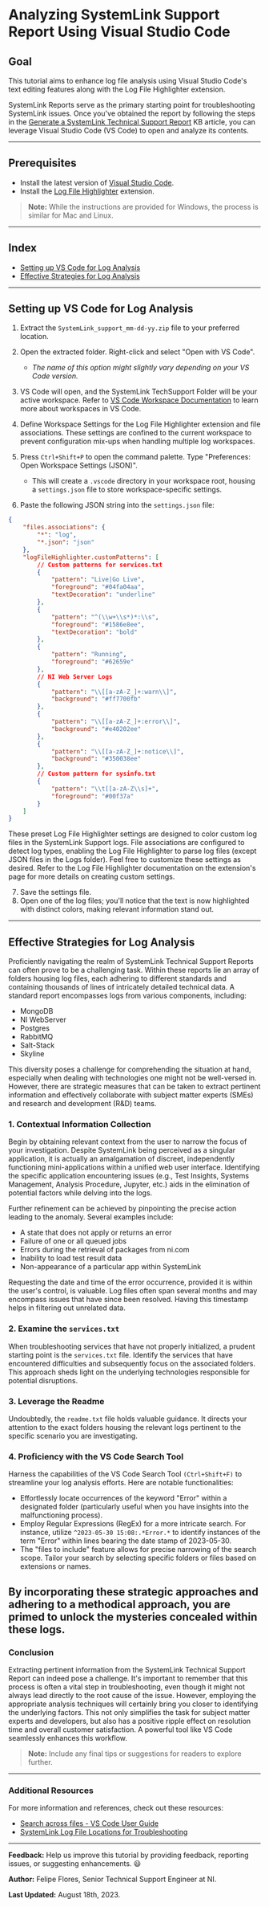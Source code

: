 # Analyzing SystemLink Support Report Using Visual Studio Code

## Goal

This tutorial aims to enhance log file analysis using Visual Studio Code's text editing features along with the Log File Highlighter extension.

SystemLink Reports serve as the primary starting point for troubleshooting SystemLink issues. Once you've obtained the report by following the steps in the [Generate a SystemLink Technical Support Report](https://knowledge.ni.com/KnowledgeArticleDetails?id=kA03q000000YGpmCAG&l=en-US) KB article, you can leverage Visual Studio Code (VS Code) to open and analyze its contents.

---
## Prerequisites

- Install the latest version of [Visual Studio Code](https://code.visualstudio.com/download).
- Install the [Log File Highlighter](https://marketplace.visualstudio.com/items?itemName=emilast.LogFileHighlighter) extension.

> **Note:** While the instructions are provided for Windows, the process is similar for Mac and Linux.

---
## Index

- [Setting up VS Code for Log Analysis](#setting-up-vs-code-for-log-analysis)
- [Effective Strategies for Log Analysis](#effective-strategies-for-log-analysis)

---
## Setting up VS Code for Log Analysis

1. Extract the `SystemLink_support_mm-dd-yy.zip` file to your preferred location.

2. Open the extracted folder. Right-click and select "Open with VS Code".
    - *The name of this option might slightly vary depending on your VS Code version.*
    
3. VS Code will open, and the SystemLink TechSupport Folder will be your active workspace. Refer to [VS Code Workspace Documentation](https://code.visualstudio.com/docs/editor/workspaces) to learn more about workspaces in VS Code.

4. Define Workspace Settings for the Log File Highlighter extension and file associations. These settings are confined to the current workspace to prevent configuration mix-ups when handling multiple log workspaces.

5. Press `Ctrl+Shift+P` to open the command palette. Type "Preferences: Open Workspace Settings (JSON)".
    - This will create a `.vscode` directory in your workspace root, housing a `settings.json` file to store workspace-specific settings.

6. Paste the following JSON string into the `settings.json` file:

```json
{
    "files.associations": {
        "*": "log",
        "*.json": "json"
    },
    "logFileHighlighter.customPatterns": [
        // Custom patterns for services.txt
        {
            "pattern": "Live|Go Live",
            "foreground": "#04fa04aa",
            "textDecoration": "underline"
        },
        {
            "pattern": "^(\\w+\\s*)*:\\s",
            "foreground": "#1586e8ee",
            "textDecoration": "bold"
        },
        {
            "pattern": "Running",
            "foreground": "#62659e"
        },
        // NI Web Server Logs
        {
            "pattern": "\\[[a-zA-Z_]+:warn\\]",
            "background": "#ff7700fb"
        },
        {
            "pattern": "\\[[a-zA-Z_]+:error\\]",
            "background": "#e40202ee"
        },
        {
            "pattern": "\\[[a-zA-Z_]+:notice\\]",
            "background": "#350038ee"
        },
        // Custom pattern for sysinfo.txt
        {
            "pattern": "\\t[[a-zA-Z\\s]+",
            "foreground": "#00f37a"
        }
    ]
}
```
These preset Log File Highlighter settings are designed to color custom log files in the SystemLink Support logs. File associations are configured to detect log types, enabling the Log File Highlighter to parse log files (except JSON files in the Logs folder). Feel free to customize these settings as desired. Refer to the Log File Highlighter documentation on the extension's page for more details on creating custom settings.

7. Save the settings file.
8. Open one of the log files; you'll notice that the text is now highlighted with distinct colors, making relevant information stand out.

---
## Effective Strategies for Log Analysis

Proficiently navigating the realm of SystemLink Technical Support Reports can often prove to be a challenging task. Within these reports lie an array of folders housing log files, each adhering to different standards and containing thousands of lines of intricately detailed technical data. A standard report encompasses logs from various components, including:

- MongoDB
- NI WebServer
- Postgres
- RabbitMQ
- Salt-Stack
- Skyline

This diversity poses a challenge for comprehending the situation at hand, especially when dealing with technologies one might not be well-versed in. However, there are strategic measures that can be taken to extract pertinent information and effectively collaborate with subject matter experts (SMEs) and research and development (R&D) teams.

### 1. Contextual Information Collection

Begin by obtaining relevant context from the user to narrow the focus of your investigation. Despite SystemLink being perceived as a singular application, it is actually an amalgamation of discreet, independently functioning mini-applications within a unified web user interface. Identifying the specific application encountering issues (e.g., Test Insights, Systems Management, Analysis Procedure, Jupyter, etc.) aids in the elimination of potential factors while delving into the logs.

Further refinement can be achieved by pinpointing the precise action leading to the anomaly. Several examples include:

- A state that does not apply or returns an error
- Failure of one or all queued jobs
- Errors during the retrieval of packages from ni.com
- Inability to load test result data
- Non-appearance of a particular app within SystemLink

Requesting the date and time of the error occurrence, provided it is within the user's control, is valuable. Log files often span several months and may encompass issues that have since been resolved. Having this timestamp helps in filtering out unrelated data.

### 2. Examine the `services.txt`

When troubleshooting services that have not properly initialized, a prudent starting point is the `services.txt` file. Identify the services that have encountered difficulties and subsequently focus on the associated folders. This approach sheds light on the underlying technologies responsible for potential disruptions.

### 3. Leverage the Readme

Undoubtedly, the `readme.txt` file holds valuable guidance. It directs your attention to the exact folders housing the relevant logs pertinent to the specific scenario you are investigating.

### 4. Proficiency with the VS Code Search Tool

Harness the capabilities of the VS Code Search Tool `(Ctrl+Shift+F)` to streamline your log analysis efforts. Here are notable functionalities:

- Effortlessly locate occurrences of the keyword "Error" within a designated folder (particularly useful when you have insights into the malfunctioning process).
- Employ Regular Expressions (RegEx) for a more intricate search. For instance, utilize `^2023-05-30 15:08:.*Error.*` to identify instances of the term "Error" within lines bearing the date stamp of 2023-05-30.
- The "files to include" feature allows for precise narrowing of the search scope. Tailor your search by selecting specific folders or files based on extensions or names.

By incorporating these strategic approaches and adhering to a methodical approach, you are primed to unlock the mysteries concealed within these logs.
---

### Conclusion

Extracting pertinent information from the SystemLink Technical Support Report can indeed pose a challenge. It's important to remember that this process is often a vital step in troubleshooting, even though it might not always lead directly to the root cause of the issue. However, employing the appropriate analysis techniques will certainly bring you closer to identifying the underlying factors. This not only simplifies the task for subject matter experts and developers, but also has a positive ripple effect on resolution time and overall customer satisfaction. A powerful tool like VS Code seamlessly enhances this workflow.

> **Note:** Include any final tips or suggestions for readers to explore further.

---

### Additional Resources

For more information and references, check out these resources:

- [Search across files - VS Code User Guide](https://code.visualstudio.com/docs/editor/codebasics#_search-across-files)
- [SystemLink Log File Locations for Troubleshooting](https://knowledge.ni.com/KnowledgeArticleDetails?id=kA00Z000000kGcSSAU&l=en-US)

---
**Feedback:** Help us improve this tutorial by providing feedback, reporting issues, or suggesting enhancements. :smiley:

**Author:** Felipe Flores, Senior Technical Support Engineer at NI.

**Last Updated:** August 18th, 2023.